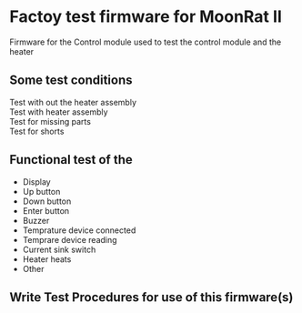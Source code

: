 # Factoy test firmware for MoonRat II 

Firmware for the Control module used to test the control module and the heater

## Some test conditions
Test with out the heater assembly  
Test with heater assembly  
Test for missing parts  
Test for shorts  

## Functional test of the 
* Display
* Up button
* Down button
* Enter button 
* Buzzer
* Temprature device connected
* Temprare device reading
* Current sink switch
* Heater heats
* Other

## Write Test Procedures for use of this firmware(s)

